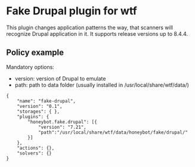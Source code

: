 # Fake Drupal plugin for wtf

This plugin changes application patterns the way, that scanners will recognize Drupal application in it.
It supports release versions up to 8.4.4.

## Policy example

Mandatory options:
- version: version of Drupal to emulate
- path: path to data folder (usually installed in /usr/local/share/wtf/data/)

```
{
    "name": "fake-drupal",
    "version": "0.1",
    "storages": { },
    "plugins": {            
        "honeybot.fake.drupal": [{
			"version": "7.21",
			"path":"/usr/local/share/wtf/data/honeybot/fake/drupal/"
		}]
    },
    "actions": {},
    "solvers": {}
}
```